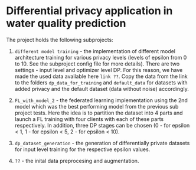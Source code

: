# Differential privacy application in water quality prediction


The project holds the following subprojects:

 1) `different model training` - the implementation of different model architecture training for various privacy levels (levels of epsilon from 0 to 10. See the subproject config file for more details). There are two settings - input level and optimizer level DP. For this reason, we have made the used data available here `link ??`. Copy the data from the link to the folders `dp_data_for_training` and `default_data` for datasets with added privacy and the default dataset (data without noise) accordingly.
 
 2) `FL_with_model_2` - the federated learning implementation using the 2nd model which was the best performing model from the previous sub project tests. Here the idea is to partition the dataset into 4 parts and launch a FL training with four clients with each of these parts respectively. In addition, three DP stages can be chosen (0 - for epsilon < 1, 1 - for epsilon < 5, 2 - for epsilon < 10).

 3) `dp_dataset_generation` - the generation of differentially private datasets for input level training for the respective epsilon values.

 3) `??` - the inital data preprocesing and augmentation.